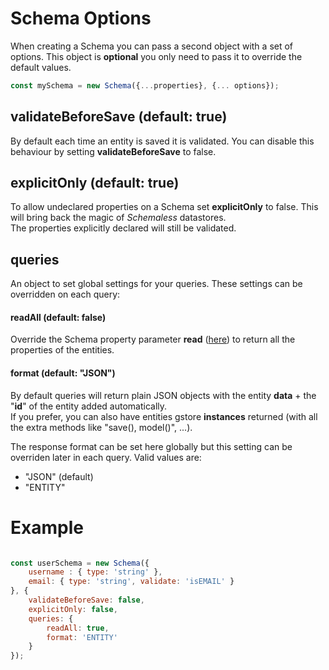 # Schema Options

When creating a Schema you can pass a second object with a set of options. This object is **optional** you only need to pass it to override the default values.

```js
const mySchema = new Schema({...properties}, {... options});
```

## validateBeforeSave \(default: true\)

By default each time an entity is saved it is validated. You can disable this behaviour by setting **validateBeforeSave** to false.

## explicitOnly \(default: true\)

To allow undeclared properties on a Schema set **explicitOnly** to false. This will bring back the magic of _Schemaless_ datastores.  
The properties explicitly declared will still be validated.

## queries

An object to set global settings for your queries. These settings can be overridden on each query:

#### readAll (default: false\)

Override the Schema property parameter **read** \([here](../schema/other-paremeters.md#read)\) to return all the properties of the entities.

#### format (default: "JSON")  

By default queries will return plain JSON objects with the entity **data** + the "**id**" of the entity added automatically.  
If you prefer, you can also have entities gstore **instances** returned (with all the extra methods like "save(), model()", ...).  

The response format can be set here globally but this setting can be overriden later in each query.
Valid values are: 
-  "JSON" (default)
-  "ENTITY"


# Example

```js

const userSchema = new Schema({
    username : { type: 'string' },
    email: { type: 'string', validate: 'isEMAIL' }
}, {
    validateBeforeSave: false,
    explicitOnly: false,
    queries: {
        readAll: true,
        format: 'ENTITY'
    }
});
```